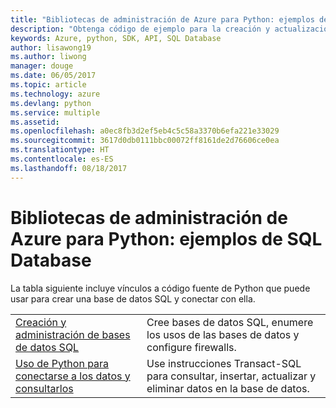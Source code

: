 ```yaml
---
title: "Bibliotecas de administración de Azure para Python: ejemplos de SQL Database"
description: "Obtenga código de ejemplo para la creación y actualización de bases de datos de Azure SQL Database mediante las bibliotecas de administración de Azure para Python."
keywords: Azure, python, SDK, API, SQL Database
author: lisawong19
ms.author: liwong
manager: douge
ms.date: 06/05/2017
ms.topic: article
ms.technology: azure
ms.devlang: python
ms.service: multiple
ms.assetid: 
ms.openlocfilehash: a0ec8fb3d2ef5eb4c5c58a3370b6efa221e33029
ms.sourcegitcommit: 3617d0db0111bbc00072ff8161de2d76606ce0ea
ms.translationtype: HT
ms.contentlocale: es-ES
ms.lasthandoff: 08/18/2017
---
```

# <a name="azure-management-libraries-for-python-samples-for-sql-database"></a>Bibliotecas de administración de Azure para Python: ejemplos de SQL Database

La tabla siguiente incluye vínculos a código fuente de Python que puede usar para crear una base de datos SQL y conectar con ella. 

| ||
|---|---|
| [Creación y administración de bases de datos SQL][1] | Cree bases de datos SQL, enumere los usos de las bases de datos y configure firewalls.  | 
| [Uso de Python para conectarse a los datos y consultarlos][2] | Use instrucciones Transact-SQL para consultar, insertar, actualizar y eliminar datos en la base de datos. | 

[1]: https://azure.microsoft.com/resources/samples/sql-database-python-manage/
[2]: https://docs.microsoft.com/azure/sql-database/sql-database-connect-query-python
